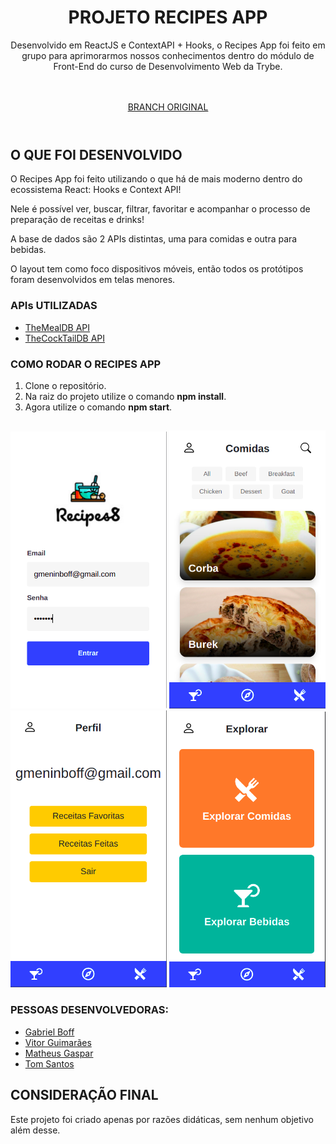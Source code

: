 <header>
  <h1>PROJETO RECIPES APP</h1>  
    <p>Desenvolvido em ReactJS e ContextAPI + Hooks, o Recipes App foi feito em grupo para aprimorarmos nossos conhecimentos dentro do módulo de Front-End do curso de Desenvolvimento Web da Trybe.</p>
    <br>
    <br>
    <a href="https://github.com/tryber/sd-011-project-recipes-app/tree/main-group-8">BRANCH ORIGINAL</a>
</header>

##

<main>
  <h2>O QUE FOI DESENVOLVIDO</h2>
  <p>O Recipes App foi feito utilizando o que há de mais moderno dentro do ecossistema React: Hooks e Context API!</p>

  <p>Nele é possível ver, buscar, filtrar, favoritar e acompanhar o processo de preparação de receitas e drinks!</p>

  <p>A base de dados são 2 APIs distintas, uma para comidas e outra para bebidas.</p>
  
  <p>O layout tem como foco dispositivos móveis, então todos os protótipos foram desenvolvidos em telas menores.</p>
</main>

<section>
  <h3>APIs UTILIZADAS</h3>
    <ul>
      <li><a href="https://www.themealdb.com/">TheMealDB API</a></li>
      <li><a href="https://www.thecocktaildb.com/api.php">TheCockTailDB API</a></li>
    </ul>
</section>

<section>
  <h3>COMO RODAR O RECIPES APP</h3>
  <ol>
    <li>Clone o repositório.</li>
    <li>Na raiz do projeto utilize o comando <b>npm install</b>.</li>
    <li>Agora utilize o comando <b>npm start</b>.</li>
  </ol>
</section>

##

<img src="./screenshots/login.png" width="250px" alt="Tela de login"/>
<img src="./screenshots/comidas.png" width="250px" alt="Tela de comidas"/>
<img src="./screenshots/perfil.png" width="250px" alt="Tela de perfil"/>
<img src="./screenshots/explorar.png" width="250px" alt="tela de explorar"/>

<section>
  <h3>PESSOAS DESENVOLVEDORAS:</h2>
    <ul>
      <li>
      <a href="https://github.com/gab-boff">Gabriel Boff</a>
      </li>
      <li>
      <a href="https://github.com/vitorguima">Vitor Guimarães</a>
      </li>
      <li>
      <a href="https://github.com/msgaspar">Matheus Gaspar</a>
      </li>
      <li>
      <a href="https://github.com/tomsantos07">Tom Santos</a>
      </li>
    </ul>
</section>

<section>
  <h2>CONSIDERAÇÃO FINAL</h2>
  <p>Este projeto foi criado apenas por razões didáticas, sem nenhum objetivo além desse.</p>
</section>
